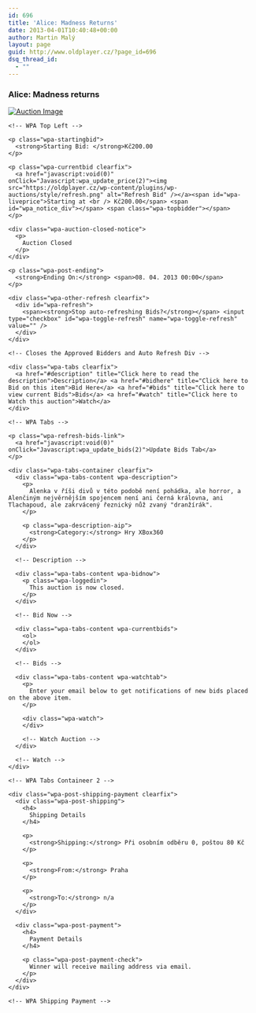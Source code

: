 ```yaml
---
id: 696
title: 'Alice: Madness Returns'
date: 2013-04-01T10:40:48+00:00
author: Martin Malý
layout: page
guid: http://www.oldplayer.cz/?page_id=696
dsq_thread_id:
  - ""
---
```

<div class="wpa-post wpa-auction-sold clearfix">
  <div class="wpa-title clearfix">
    <h3>
      Alice: Madness returns
    </h3>
  </div>
  
  <!-- Title -->
  
  <div class="wpa-post-container">
    <div class="wpa-post-images clearfix">
      <a href="http://oldplayer.cz/wp-content/uploads/2013/04/alice.jpg"  class="thickbox"  title="Alice: Madness returns"> <img src="http://oldplayer.cz/wp-content/uploads/2013/04/alice-150x150.jpg" alt="Auction Image" /></a>
    </div>
    
    <!-- WPA Top Left -->
    
    <p class="wpa-startingbid">
      <strong>Starting Bid: </strong>Kč200.00
    </p>
    
    <p class="wpa-currentbid clearfix">
      <a href="javascript:void(0)" onClick="Javascript:wpa_update_price(2)"><img src="https://oldplayer.cz/wp-content/plugins/wp-auctions/style/refresh.png" alt="Refresh Bid" /></a><span id="wpa-liveprice">Starting at <br /> Kč200.00</span> <span id="wpa_notice_div"></span> <span class="wpa-topbidder"></span>
    </p>
    
    <div class="wpa-auction-closed-notice">
      <p>
        Auction Closed
      </p>
    </div>
    
    <p class="wpa-post-ending">
      <strong>Ending On:</strong> <span>08. 04. 2013 00:00</span>
    </p>
    
    <div class="wpa-other-refresh clearfix">
      <div id="wpa-refresh">
        <span><strong>Stop auto-refreshing Bids?</strong></span> <input type="checkbox" id="wpa-toggle-refresh" name="wpa-toggle-refresh" value="" />
      </div>
    </div>
    
    <!-- Closes the Approved Bidders and Auto Refresh Div -->
    
    <div class="wpa-tabs clearfix">
      <a href="#description" title="Click here to read the description">Description</a> <a href="#bidhere" title="Click here to Bid on this item">Bid Here</a> <a href="#bids" title="Click here to view current Bids">Bids</a> <a href="#watch" title="Click here to Watch this auction">Watch</a>
    </div>
    
    <!-- WPA Tabs -->
    
    <p class="wpa-refresh-bids-link">
      <a href="javascript:void(0)" onClick="Javascript:wpa_update_bids(2)">Update Bids Tab</a>
    </p>
    
    <div class="wpa-tabs-container clearfix">
      <div class="wpa-tabs-content wpa-description">
        <p>
          Alenka v říši divů v této podobě není pohádka, ale horror, a Alenčiným nejvěrnějším spojencem není ani černá královna, ani Tlachapoud, ale zakrvácený řeznický nůž zvaný "dranžírák".
        </p>
        
        <p class="wpa-description-aip">
          <strong>Category:</strong> Hry XBox360
        </p>
      </div>
      
      <!-- Description -->
      
      <div class="wpa-tabs-content wpa-bidnow">
        <p class="wpa-loggedin">
          This auction is now closed.
        </p>
      </div>
      
      <!-- Bid Now -->
      
      <div class="wpa-tabs-content wpa-currentbids">
        <ol>
        </ol>
      </div>
      
      <!-- Bids -->
      
      <div class="wpa-tabs-content wpa-watchtab">
        <p>
          Enter your email below to get notifications of new bids placed on the above item.
        </p>
        
        <div class="wpa-watch">
        </div>
        
        <!-- Watch Auction -->
      </div>
      
      <!-- Watch -->
    </div>
    
    <!-- WPA Tabs Containeer 2 -->
    
    <div class="wpa-post-shipping-payment clearfix">
      <div class="wpa-post-shipping">
        <h4>
          Shipping Details
        </h4>
        
        <p>
          <strong>Shipping:</strong> Při osobním odběru 0, poštou 80 Kč
        </p>
        
        <p>
          <strong>From:</strong> Praha
        </p>
        
        <p>
          <strong>To:</strong> n/a
        </p>
      </div>
      
      <div class="wpa-post-payment">
        <h4>
          Payment Details
        </h4>
        
        <p class="wpa-post-payment-check">
          Winner will receive mailing address via email.
        </p>
      </div>
    </div>
    
    <!-- WPA Shipping Payment -->
  </div>
  
  <!-- WPA Post Container -->
</div>

<!-- WP Auctions Post -->

<div id="google_plus_one">
  <g:plusone></g:plusone>
</div>

<div id="fb_send_like">
</div>
